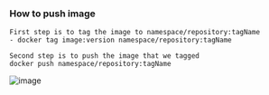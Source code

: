 ### How to push image
```
First step is to tag the image to namespace/repository:tagName
- docker tag image:version namespace/repository:tagName

Second step is to push the image that we tagged
docker push namespace/repository:tagName

```

![image](https://user-images.githubusercontent.com/29054168/213309112-11c14f99-6ef7-4ca0-8503-b0848097ff15.png)
